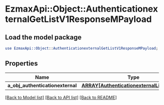# EzmaxApi::Object::AuthenticationexternalGetListV1ResponseMPayload

## Load the model package
```perl
use EzmaxApi::Object::AuthenticationexternalGetListV1ResponseMPayload;
```

## Properties
Name | Type | Description | Notes
------------ | ------------- | ------------- | -------------
**a_obj_authenticationexternal** | [**ARRAY[AuthenticationexternalListElement]**](AuthenticationexternalListElement.md) |  | 

[[Back to Model list]](../README.md#documentation-for-models) [[Back to API list]](../README.md#documentation-for-api-endpoints) [[Back to README]](../README.md)


